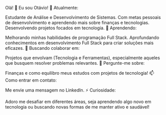 Olá! 👋 Eu sou Otávio!
🔭 Atualmente:

Estudante de Análise e Desenvolvimento de Sistemas.
Com metas pessoais de desenvolvimento e aprendendo mais sobre finanças e tecnologias.
Desenvolvendo projetos focados em tecnologia.
🌱 Aprendendo:

Melhorando minhas habilidades de programação Full Stack.
Aprofundando conhecimentos em desenvolvimento Full Stack para criar soluções mais eficazes.
👯 Buscando colaborar em:

Projetos que envolvam (Tecnologia e Ferramentas), especialmente aqueles que busquem resolver problemas relevantes.
💬 Pergunte-me sobre:

Finanças e como equilibro meus estudos com projetos de tecnologia!
📫 Como entrar em contato:

Me envie uma mensagem no LinkedIn.
⚡ Curiosidade:

Adoro me desafiar em diferentes áreas, seja aprendendo algo novo em tecnologia ou buscando novas formas de me manter ativo e saudável!
